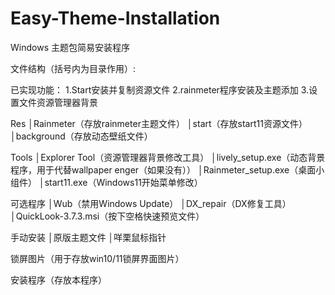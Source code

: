 # Easy-Theme-Installation

Windows 主题包简易安装程序

文件结构（括号内为目录作用）:

已实现功能：
1.Start安装并复制资源文件
2.rainmeter程序安装及主题添加
3.设置文件资源管理器背景

Res
│Rainmeter（存放rainmeter主题文件）
│start（存放start11资源文件）
│background（存放动态壁纸文件）

Tools
│Explorer Tool（资源管理器背景修改工具）
│lively_setup.exe（动态背景程序，用于代替wallpaper enger（如果没有））
│Rainmeter_setup.exe（桌面小组件）
│start11.exe（Windows11开始菜单修改）

可选程序
│Wub（禁用Windows Update）
│DX_repair（DX修复工具）
│QuickLook-3.7.3.msi（按下空格快速预览文件）

手动安装
│原版主题文件
│咩栗鼠标指针

锁屏图片（用于存放win10/11锁屏界面图片）

安装程序（存放本程序）

